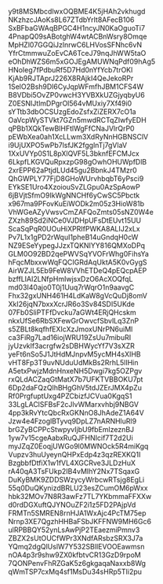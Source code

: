 y9t8MSMbcdlwxOQBME4K5jHAh2vkhugd
NKzhzcJAoKs8L67ZTdbYrIt8AFecB106
SxBFbaGWAqBPGC4H1ncyJN0KaOguoTi7
4PnapQ09sABotghW4wtACBnWsry8Omqe
MpHZl07GGQiJzlnrwC6LHVosSFNhc6vN
YfrCtmmwuZoEvCA6TceJ79nqJhWW5taO
eOhDhWZS6m5xGOJEgAMUWNqPdf09hAg5
HNoIeg7fPdbuRf5D7Hd0nYfYcb7trOKl
KjAb9RJTAprJ226X8RAjkI4QeJekoRPr
1SelO2Bsh9Dl6CyJqpWFmfhJBM1CFS4W
B8VDbi5OvZP0vwcH3YVBXkUZGjyqbyU6
Z0ESNIJtlmDPgrOl564vMUxiy7Xf49i0
sYTtb3dbOCSUzgEdoZsfxZiZERX7cO1a
OaVcpWySTVkt7GZn5mwdRCTqZIwfyEDH
qPBb1XQkTewBlHFtlWgFfCNaJVlrQrP0
pEWbXea0ah1XcLLwm3XdRyNnHGBNSClV
i9UjUXPO5wPb7lsfJK2fgglnTj7gVlaV
1XxUVYp0S1L8pXlQVF5L3bknfEFCMJcx
6LkpfLKGVQuRpxzpG98gOwhOHUWpfDlB
2xrEPP62aPtjdLUd45gu2BbnkJ4TMzr0
QhGWPLY77FjD8GHoWUrvhbqbT6yPsci9
EYkSE1Uro4XzoiouSvZLGpu0AzSpAowP
6jBVjtSfmO9IkWgNNCHf6yCwSC5Pbctk
x967ma9PFovKuEiWODk2m05z3HioW81b
VhWGeAZyVwsvCmZAFQoZmts05sNZ0W4e
ZXzh89Sd2iNCe0VJDHpUFsDtEUvt15UU
ScaSqPqR0UOuHiXPRIfPWKA8ALIJ2xLx
Pv7L1x1gPD2rWquI1pheB14uGndqH0cW
NZ9ESeYypegJJzxTQKNIYY816QMXoDPq
GLM0O92BD2qePWVSqYVOFrWhg0FihsYa
hFqcMbxxwWqFQCIGRdAqUktA5K0vGygS
AirWZJL5Eb9FeW8VVhETDeQ4pEQcpAEP
bzffLIAI2LNfpHmIwjsxDzO6AcXOQfqL
md03I40ajo0T0j1Uuq7rWqrO1n9aavgC
Fhx32gxUNH461H4LdKaW8gVcQuDj8omV
XkI26jqN7bxxXcrJR6o3Sv84SDI5UKde
07Fb0SliPTFfDvcku7aGWt4ERjQHcskm
nkxUfSe6RbSXFewGrOwvcfSbvlLq3ZnP
s5ZBLt8kqfhfEXIcXzJmoxUNrPN6uiMl
ca3FiRg7Lad16iojWRU19ZsUu7mibuRI
jyUzvklf3acrgfw2sDBHWycYf7V3sXZR
yeFt6nSo5J1JtHdMJnpvM5ycMH4sXIHB
vHT8Fp3T9uvNUduUdMkBs2RrhL5lIHin
A5etxPwjzMdnHnxeNH5Dwgi7kg5OZPgv
rxQLdACZaqGtMatX7b7UFKTVBBOKU7pt
6Dp2daFQzQlhBHgGhV5tdJZErJMX4pZu
Rf0PrgfuptUxg4PZCbizfJCVua0KgqS1
33LgLAClSFBsF2cJlvWMarxvhbj9NBGV
4pp3kRvYtcQbcRxGKNnO8JhAdeZ1A64V
Jzw4e4FzoglBTyvq9DpLZ7nARNHluRl9
brGZyBCPPcStwpyvIjbU9fbEmlzeznBJ
1yw7v15cgeAabxRuQJFHNIcif7T2d2Ui
myJZqZ0EoqjUWGo9l0MWNOck5R4miKgq
Vupzv3huUyeynQHPxEdp4z3qzREXKQ1I
BzgbbfDtfiX1w1fVL4XGCRve3JLDzHuX
rA40qA3TsFUkp2IB4vMIhY2Nx7TSqaxG
DuKyBMK9ZDDSWzycyWrbcwRTsjg8EgLi
55q0DuQKynizdBRLU23esZCumOM6pWxx
hbk32MOv7N8R3awFz7TL7YKbmmaFFXXw
d0rdDGXuftQJYNOuZF2i1z5FD2PAjpVd
FRMTn5SMREN8rnHJA1WxAjc4PcTM75ep
Nrnp3XE7QgzhHHBaFSbJKFFNW9MH6Gc6
ulRPBBQY52ynLsAwPjP2TEaezmiPmnv3
ZBZX2sUtOUCfWPr3XNdfARsbzSRX3J7a
YQmq2dgQlUslW7Y532SBlIEVOOEawmsn
nOA4p3r9shw9ZX0kfbtvCR13GzD9rpoM
7QONPenvFhRZGaK5z6gkgaqaNaxxb8Wg
qWmTSP7cxMq4sf1MsDu34sHRp5TIi2pu
